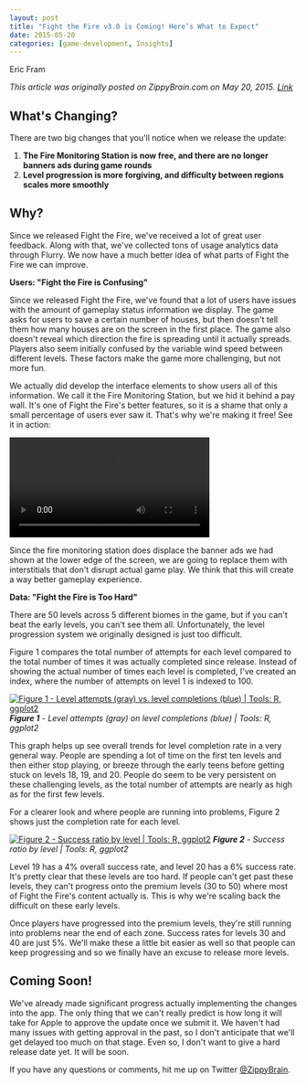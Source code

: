 ```yaml
---
layout: post
title: "Fight the Fire v3.0 is Coming! Here’s What to Expect"
date: 2015-05-20
categories: [game-development, Insights]
---
```

Eric Fram

<em>This article was originally posted on ZippyBrain.com on May 20, 2015. [Link](http://zippybrain.com/2015/05/fight-the-fire-v3-0-is-coming-heres-what-to-expect/)</em>

<h2>What's Changing?</h2>

There are two big changes that you'll notice when we release the update:
<ol>
	<li><strong>The Fire Monitoring Station is now free, and there are no longer banners ads during game rounds</strong></li>
	<li><strong>Level progression is more forgiving, and difficulty between regions scales more smoothly</strong></li>
</ol>
<h2>Why?</h2>

Since we released Fight the Fire, we've received a lot of great user feedback. Along with that, we've collected tons of usage analytics data through Flurry. We now have a much better idea of what parts of Fight the Fire we can improve.

<strong>Users: "Fight the Fire is Confusing"</strong>

Since we released Fight the Fire, we've found that a lot of users have issues with the amount of gameplay status information we display. The game asks for users to save a certain number of houses, but then doesn't tell them how many houses are on the screen in the first place. The game also doesn't reveal which direction the fire is spreading until it actually spreads. Players also seem initially confused by the variable wind speed between different levels. These factors make the game more challenging, but not more fun.

We actually did develop the interface elements to show users all of this information. We call it the Fire Monitoring Station, but we hid it behind a pay wall. It's one of Fight the Fire's better features, so it is a shame that only a small percentage of users ever saw it. That's why we're making it free! See it in action:

<video autoplay="autoplay" loop="loop" style="max-width: 100%;width: 350px;"><source src="http://i.imgur.com/pvWNpBw.webm" type="video/webm" />Your browser does not support the video tag.</video>

Since the fire monitoring station does displace the banner ads we had shown at the lower edge of the screen, we are going to replace them with interstitials that don't disrupt actual game play. We think that this will create a way better gameplay experience.

<strong>Data: "Fight the Fire is Too Hard"</strong>

There are 50 levels across 5 different biomes in the game, but if you can't beat the early levels, you can't see them all. Unfortunately, the level progression system we originally designed is just too difficult.

Figure 1 compares the total number of attempts for each level compared to the total number of times it was actually completed since release. Instead of showing the actual number of times each level is completed, I've created an index, where the number of attempts on level 1 is indexed to 100.

<a href="http://zippybrain.com/wp-content/uploads/2015/05/indexed_attemptsVSsuccess.png"><img class="size-large wp-image-1959" src="http://zippybrain.com/wp-content/uploads/2015/05/indexed_attemptsVSsuccess-1024x406.png" alt="Figure 1 - Level attempts (gray) vs. level completions (blue) | Tools: R, ggplot2"   /></a><em><strong> Figure 1</strong> - Level attempts (gray) on level completions (blue) | Tools: R, ggplot2</em>

This graph helps up see overall trends for level completion rate in a very general way. People are spending a lot of time on the first ten levels and then either stop playing, or breeze through the early teens before getting stuck on levels 18, 19, and 20. People do seem to be very persistent on these challenging levels, as the total number of attempts are nearly as high as for the first few levels.

For a clearer look and where people are running into problems, Figure 2 shows just the completion rate for each level.

<a href="http://zippybrain.com/wp-content/uploads/2015/05/sucess_ratio.png"><img class="size-large wp-image-1961" src="http://zippybrain.com/wp-content/uploads/2015/05/sucess_ratio-1024x440.png" alt="Figure 2 - Success ratio by level | Tools: R, ggplot2"  /></a> <em><strong>Figure 2</strong> - Success ratio by level | Tools: R, ggplot2 </em>

Level 19 has a 4% overall success rate, and level 20 has a 6% success rate. It's pretty clear that these levels are too hard. If people can't get past these levels, they can't progress onto the premium levels (30 to 50) where most of Fight the Fire's content actually is. This is why we're scaling back the difficult on these early levels.

Once players have progressed into the premium levels, they're still running into problems near the end of each zone. Success rates for levels 30 and 40 are just 5%. We'll make these a little bit easier as well so that people can keep progressing and so we finally have an excuse to release more levels.
<h2>Coming Soon!</h2>

We've already made significant progress actually implementing the changes into the app. The only thing that we can't really predict is how long it will take for Apple to approve the update once we submit it. We haven't had many issues with getting approval in the past, so I don't anticipate that we'll get delayed too much on that stage. Even so, I don't want to give a hard release date yet. It will be soon.

If you have any questions or comments, hit me up on Twitter <a href="https://twitter.com/i/notifications">@ZippyBrain</a>.
